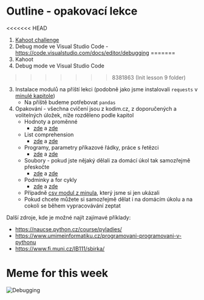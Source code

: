 # Outline - opakovací lekce

<<<<<<< HEAD
1. [Kahoot challenge](https://kahoot.it/challenge/07126460?challenge-id=52d955f9-531f-445d-bdc4-913dd8d9a342_1649783343101&showPodium=true)
2. Debug mode ve Visual Studio Code - https://code.visualstudio.com/docs/editor/debugging
=======
1. Kahoot
2. Debug mode ve Visual Studio Code
>>>>>>> 8381863 (Init lesson 9 folder)
3. Instalace modulů na příští lekci (podobně jako jsme instalovali `requests` v [minulé kapitole](https://kodim.cz/czechitas/python-data/zaklady-programovani/slovniky-json/#externi-moduly-a-balicky))
   * Na příště budeme potřebovat `pandas`
4. Opakování - všechna cvičení jsou z kodim.cz, z doporučených a volitelných úložek, níže rozděleno podle kapitol
   * Hodnoty a proměnné
     * [zde](https://kodim.cz/czechitas/python-data/zaklady-programovani/hodnoty-promenne-funkce/#doporucene-ulozky-na-doma) a [zde](https://kodim.cz/czechitas/python-data/zaklady-programovani/hodnoty-promenne-funkce/#volitelne-ulozky-na-doma)
   * List comprehension
     * [zde](https://kodim.cz/czechitas/python-data/zaklady-programovani/text-chroustani/#doporucene-ulozky-na-doma) a [zde](https://kodim.cz/czechitas/python-data/zaklady-programovani/text-chroustani/#volitelne-ulozky-na-doma)
   * Programy, parametry příkazové řádky, práce s řetězci
     * [zde](https://kodim.cz/czechitas/python-data/zaklady-programovani/prvni-programy/#doporucene-ulozky-na-doma) a [zde](https://kodim.cz/czechitas/python-data/zaklady-programovani/prvni-programy/#volitelne-ulozky-na-doma)
   * Soubory - pokud jste nějaký dělali za domácí úkol tak samozřejmě přeskočte
     * [zde](https://kodim.cz/czechitas/python-data/zaklady-programovani/soubory/#doporucene-ulozky-na-doma) a [zde](https://kodim.cz/czechitas/python-data/zaklady-programovani/soubory/#volitelne-ulozky-na-doma)
   * Podminky a for cykly
     * [zde](https://kodim.cz/czechitas/python-data/zaklady-programovani/podminky-for/#doporucene-ulozky-na-doma) a [zde](https://kodim.cz/czechitas/python-data/zaklady-programovani/podminky-for/#volitelne-ulozky-na-doma)
   * Případně [csv modul z minula](../lesson_8/README.md#csv), který jsme si jen ukázali
   * Pokud chcete můžete si samozřejmě dělat i na domácím úkolu a na cokoli se během vypracovávání zeptat

Další zdroje, kde je možné najít zajímavé příklady:
* https://naucse.python.cz/course/pyladies/
* https://www.umimeinformatiku.cz/programovani-programovani-v-pythonu
* https://www.fi.muni.cz/IB111/sbirka/

# Meme for this week

![Debugging](https://i.redd.it/85nn16blsg441.jpg)
